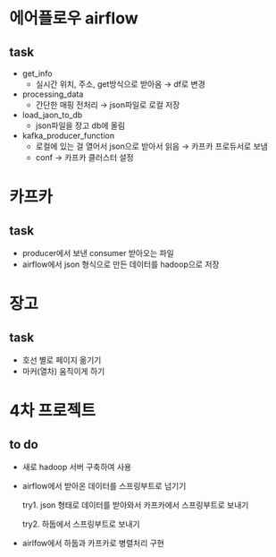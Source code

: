 # 에어플로우 airflow

## task

- get_info
    - 실시간 위치, 주소, get방식으로 받아옴 → df로 변경
- processing_data
    - 간단한 매핑 전처리 → json파일로 로컬 저장
- load_jaon_to_db
    - json파일을 장고 db에 올림
- kafka_producer_function
    - 로컬에 있는 걸 열어서 json으로 받아서 읽음 → 카프카 프로듀서로 보냄
    - conf → 카프카 클러스터 설정
    

# 카프카

## task

- producer에서 보낸 consumer 받아오는 파일
- airflow에서 json 형식으로 만든 데이터를 hadoop으로 저장

# 장고

## task

- 호선 별로 페이지 옮기기
- 마커(열차) 움직이게 하기

# 4차 프로젝트

## to do

- 새로 hadoop 서버 구축하여 사용

- airflow에서 받아온 데이터를 스프링부트로 넘기기
    
    try1. json 형태로 데이터를 받아와서 카프카에서 스프링부트로 보내기
    
    try2. 하둡에서 스프링부트로 보내기
    
- airlfow에서 하둡과 카프카로 병렬처리 구현
